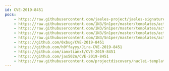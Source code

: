 ```yaml
---
id: CVE-2019-8451
pocs:
    - https://raw.githubusercontent.com/jaeles-project/jaeles-signatures/master/cves/jira-ssrf-cve-2019-8451.yaml
    - https://raw.githubusercontent.com/1N3/Sn1per/master/templates/active/CVE-2019-8451_Jira_SSRF_4.sh
    - https://raw.githubusercontent.com/1N3/Sn1per/master/templates/active/CVE-2019-8451_Jira_SSRF_3.sh
    - https://raw.githubusercontent.com/1N3/Sn1per/master/templates/active/CVE-2019-8451_Jira_SSRF_2.sh
    - https://raw.githubusercontent.com/1N3/Sn1per/master/templates/active/CVE-2019-8451_Jira_SSRF_1.sh
    - https://github.com/0xbug/CVE-2019-8451
    - https://github.com/h0ffayyy/Jira-CVE-2019-8451
    - https://github.com/ianxtianxt/CVE-2019-8451
    - https://github.com/jas502n/CVE-2019-8451
    - https://raw.githubusercontent.com/projectdiscovery/nuclei-templates/master/cves/CVE-2019-8451.yaml
---
```

